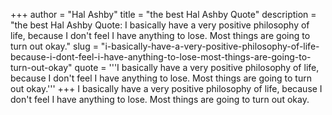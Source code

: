 +++
author = "Hal Ashby"
title = "the best Hal Ashby Quote"
description = "the best Hal Ashby Quote: I basically have a very positive philosophy of life, because I don't feel I have anything to lose. Most things are going to turn out okay."
slug = "i-basically-have-a-very-positive-philosophy-of-life-because-i-dont-feel-i-have-anything-to-lose-most-things-are-going-to-turn-out-okay"
quote = '''I basically have a very positive philosophy of life, because I don't feel I have anything to lose. Most things are going to turn out okay.'''
+++
I basically have a very positive philosophy of life, because I don't feel I have anything to lose. Most things are going to turn out okay.
